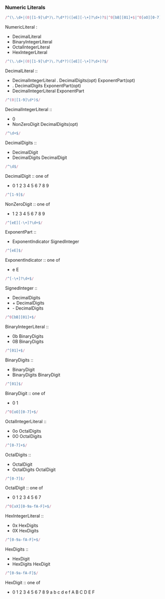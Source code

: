 ### Numeric Literals

```js
/^(\.\d+|(0|[1-9]\d*)\.?\d*?)([eE][-\+]?\d+)?$|^0[bB][01]+$|^0[oO][0-7]+$|^0[xX][0-9a-fA-F]+$/
```
NumericLiteral :
  - DecimalLiteral
  - BinaryIntegerLiteral
  - OctalIntegerLiteral
  - HexIntegerLiteral

```js
/^(\.\d+|(0|[1-9]\d*)\.?\d*?)([eE][-\+]?\d+)?$/
```
DecimalLiteral ::
  - DecimalIntegerLiteral . DecimalDigits(opt) ExponentPart(opt)
  - . DecimalDigits ExponentPart(opt)
  - DecimalIntegerLiteral ExponentPart 

```js
/^(0|[1-9]\d*)$/
```
DecimalIntegerLiteral ::
  - 0
  - NonZeroDigit DecimalDigits(opt)

```js
/^\d+$/
```
DecimalDigits ::
  - DecimalDigit
  - DecimalDigits DecimalDigit

```js
/^\d$/
```
DecimalDigit :: one of
  - 0 1 2 3 4 5 6 7 8 9

```js
/^[1-9]$/
```
NonZeroDigit :: one of
  - 1 2 3 4 5 6 7 8 9

```js
/^[eE][-\+]?\d+$/
```
ExponentPart ::
  - ExponentIndicator SignedInteger

```js
/^[eE]$/
```
ExponentIndicator :: one of  
  - e E

```js
/^[-\+]?\d+$/
```
SignedInteger ::
  - DecimalDigits
  - \+ DecimalDigits
  - \- DecimalDigits

```js
/^0[bB][01]+$/
```
BinaryIntegerLiteral ::
  - 0b BinaryDigits
  - 0B BinaryDigits

```js
/^[01]+$/
```
BinaryDigits ::
  - BinaryDigit
  - BinaryDigits BinaryDigit

```js
/^[01]$/
```
BinaryDigit :: one of
  - 0 1

```js
/^0[oO][0-7]+$/
```
OctalIntegerLiteral ::
  - 0o OctalDigits
  - 0O OctalDigits

```js
/^[0-7]+$/
```
OctalDigits ::
  - OctalDigit
  - OctalDigits OctalDigit

```js
/^[0-7]$/
```
OctalDigit :: one of
  - 0 1 2 3 4 5 6 7

```js
/^0[xX][0-9a-fA-F]+$/
```
HexIntegerLiteral ::
  - 0x HexDigits
  - 0X HexDigits

```js
/^[0-9a-fA-F]+$/
```
HexDigits ::
  - HexDigit
  - HexDigits HexDigit

```js
/^[0-9a-fA-F]$/
```
HexDigit :: one of
  - 0 1 2 3 4 5 6 7 8 9 a b c d e f A B C D E F
